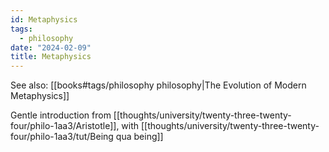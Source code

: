 ```yaml
---
id: Metaphysics
tags:
  - philosophy
date: "2024-02-09"
title: Metaphysics
---
```


See also: [[books#tags/philosophy philosophy|The Evolution of Modern Metaphysics]]

Gentle introduction from [[thoughts/university/twenty-three-twenty-four/philo-1aa3/Aristotle]], with [[thoughts/university/twenty-three-twenty-four/philo-1aa3/tut/Being qua being]]
